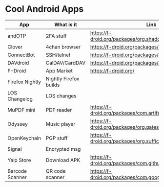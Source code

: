 # Cool Android Apps
| App				| What is it	        | Link             |
|-------------------------------|-----------------------|------------------|
|andOTP				|2FA stuff		| https://f-droid.org/packages/org.shadowice.flocke.andotp/ |
|Clover				|4chan browser	        |https://f-droid.org/packages/org.floens.chan/ |
|ConnectBot			|SSH/telnet		| https://f-droid.org/packages/org.connectbot/ |
|DAVdroid			|CalDAV/CardDAV	        | https://f-droid.org/packages/at.bitfire.davdroid/ |
|F-Droid			|App Market		| https://f-droid.org/ |
|Firefox Nightly	        |Nightly Firefox builds	| |
|LOS Changelog		        |LOS changes	        | |
|MuPDF mini			|PDF reader		| https://f-droid.org/packages/com.artifex.mupdf.mini/ |
|Odyssey			|Music player	        | https://f-droid.org/packages/org.gateshipone.odyssey/ |
|OpenKeychain		        |PGP stuff		| https://f-droid.org/packages/org.sufficientlysecure.keychain/ |
|Signal				|Encrypted msg	        | |
|Yalp Store			|Download APK	        | https://f-droid.org/packages/com.github.yeriomin.yalpstore/ |
|Barcode Scanner                |QR code scanner        | https://f-droid.org/packages/com.google.zxing.client.android/ |
